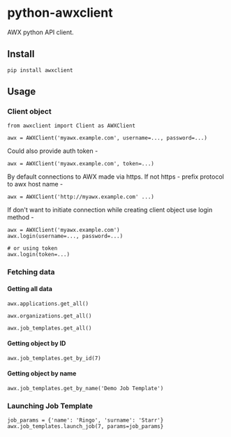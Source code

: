 # python-awxclient

AWX python API client.

## Install

```
pip install awxclient
```

## Usage

### Client object
```
from awxclient import Client as AWXClient

awx = AWXClient('myawx.example.com', username=..., password=...)
```

Could also provide auth token -
```
awx = AWXClient('myawx.example.com', token=...)
```

By default connections to AWX made via https. If not https - prefix protocol to awx host name - 
```
awx = AWXClient('http://myawx.example.com' ...)
```

If don't want to initiate connection while creating client object use login method -
```
awx = AWXClient('myawx.example.com')
awx.login(username=..., password=...)

# or using token
awx.login(token=...)
```

### Fetching data

#### Getting all data
```
awx.applications.get_all()

awx.organizations.get_all()

awx.job_templates.get_all()
```

#### Getting object by ID
```
awx.job_templates.get_by_id(7)
```

#### Getting object by name
```
awx.job_templates.get_by_name('Demo Job Template')
```

### Launching Job Template
```
job_params = {'name': 'Ringo', 'surname': 'Starr'}
awx.job_templates.launch_job(7, params=job_params}
```
